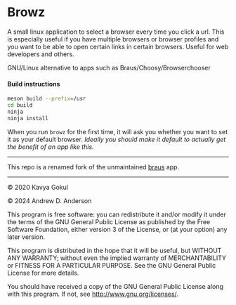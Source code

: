 # Browz

A small linux application to select a browser every time you click a url. This is especially useful if you have multiple browsers or browser profiles and you want to be able to open certain links in certain browsers. Useful for web developers and others.

GNU/Linux alternative to apps such as Braus/Choosy/Browserchooser

#### Build instructions

```bash
meson build --prefix=/usr
cd build
ninja
ninja install
```

When you run `browz` for the first time, it will ask you whether you want to set it as your default browser. *Ideally you should make it default to actually get the benefit of an app like this.*

---------------

This repo is a renamed fork of the unmaintained [braus](https://github.com/properlypurple/braus) app.

---------------

© 2020 Kavya Gokul

© 2024 Andrew D. Anderson

This program is free software: you can redistribute it and/or modify it under the terms of the GNU General Public License as published by
the Free Software Foundation, either version 3 of the License, or
(at your option) any later version.

This program is distributed in the hope that it will be useful,
but WITHOUT ANY WARRANTY; without even the implied warranty of
MERCHANTABILITY or FITNESS FOR A PARTICULAR PURPOSE.  See the
GNU General Public License for more details.

You should have received a copy of the GNU General Public License
along with this program.  If not, see <http://www.gnu.org/licenses/>.
